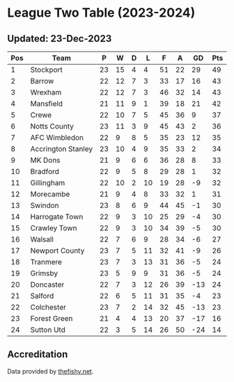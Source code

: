 # League Two Table (2023-2024)
## Updated: 23-Dec-2023

| Pos | Team | P | W | D | L | F | A | GD | Pts |
| --- | --- | --- | --- | --- | --- | --- | --- | --- | --- |
| 1 | Stockport | 23 | 15 | 4 | 4 | 51 | 22 | 29 | 49 |
| 2 | Barrow | 22 | 12 | 7 | 3 | 33 | 17 | 16 | 43 |
| 3 | Wrexham | 22 | 12 | 7 | 3 | 46 | 32 | 14 | 43 |
| 4 | Mansfield | 21 | 11 | 9 | 1 | 39 | 18 | 21 | 42 |
| 5 | Crewe | 22 | 10 | 7 | 5 | 45 | 36 | 9 | 37 |
| 6 | Notts County | 23 | 11 | 3 | 9 | 45 | 43 | 2 | 36 |
| 7 | AFC Wimbledon | 22 | 9 | 8 | 5 | 35 | 23 | 12 | 35 |
| 8 | Accrington Stanley | 23 | 10 | 4 | 9 | 35 | 33 | 2 | 34 |
| 9 | MK Dons | 21 | 9 | 6 | 6 | 36 | 28 | 8 | 33 |
| 10 | Bradford | 22 | 9 | 5 | 8 | 29 | 28 | 1 | 32 |
| 11 | Gillingham | 22 | 10 | 2 | 10 | 19 | 28 | -9 | 32 |
| 12 | Morecambe | 21 | 9 | 4 | 8 | 33 | 32 | 1 | 31 |
| 13 | Swindon | 23 | 8 | 6 | 9 | 44 | 45 | -1 | 30 |
| 14 | Harrogate Town | 22 | 9 | 3 | 10 | 25 | 29 | -4 | 30 |
| 15 | Crawley Town | 22 | 9 | 3 | 10 | 34 | 39 | -5 | 30 |
| 16 | Walsall | 22 | 7 | 6 | 9 | 28 | 34 | -6 | 27 |
| 17 | Newport County | 23 | 7 | 5 | 11 | 32 | 41 | -9 | 26 |
| 18 | Tranmere | 23 | 7 | 3 | 13 | 31 | 36 | -5 | 24 |
| 19 | Grimsby | 23 | 5 | 9 | 9 | 31 | 36 | -5 | 24 |
| 20 | Doncaster | 22 | 7 | 3 | 12 | 26 | 39 | -13 | 24 |
| 21 | Salford | 22 | 6 | 5 | 11 | 31 | 35 | -4 | 23 |
| 22 | Colchester | 23 | 7 | 2 | 14 | 32 | 45 | -13 | 23 |
| 23 | Forest Green | 21 | 4 | 4 | 13 | 20 | 37 | -17 | 16 |
| 24 | Sutton Utd | 22 | 3 | 5 | 14 | 26 | 50 | -24 | 14 |

## Accreditation 

Data provided by [thefishy.net](https://www.thefishy.net/).